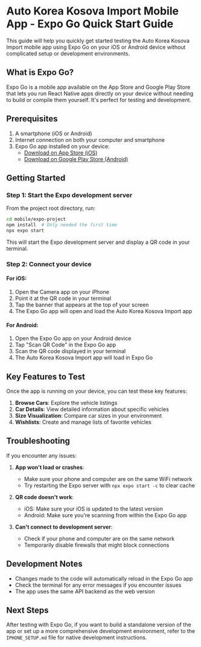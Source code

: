 # Auto Korea Kosova Import Mobile App - Expo Go Quick Start Guide

This guide will help you quickly get started testing the Auto Korea Kosova Import mobile app using Expo Go on your iOS or Android device without complicated setup or development environments.

## What is Expo Go?

Expo Go is a mobile app available on the App Store and Google Play Store that lets you run React Native apps directly on your device without needing to build or compile them yourself. It's perfect for testing and development.

## Prerequisites

1. A smartphone (iOS or Android)
2. Internet connection on both your computer and smartphone
3. Expo Go app installed on your device:
   - [Download on App Store (iOS)](https://apps.apple.com/app/apple-store/id982107779)
   - [Download on Google Play Store (Android)](https://play.google.com/store/apps/details?id=host.exp.exponent)

## Getting Started

### Step 1: Start the Expo development server

From the project root directory, run:

```bash
cd mobile/expo-project
npm install  # Only needed the first time
npx expo start
```

This will start the Expo development server and display a QR code in your terminal.

### Step 2: Connect your device

#### For iOS:
1. Open the Camera app on your iPhone
2. Point it at the QR code in your terminal
3. Tap the banner that appears at the top of your screen
4. The Expo Go app will open and load the Auto Korea Kosova Import app

#### For Android:
1. Open the Expo Go app on your Android device
2. Tap "Scan QR Code" in the Expo Go app
3. Scan the QR code displayed in your terminal
4. The Auto Korea Kosova Import app will load in Expo Go

## Key Features to Test

Once the app is running on your device, you can test these key features:

1. **Browse Cars**: Explore the vehicle listings 
2. **Car Details**: View detailed information about specific vehicles
3. **Size Visualization**: Compare car sizes in your environment
4. **Wishlists**: Create and manage lists of favorite vehicles

## Troubleshooting

If you encounter any issues:

1. **App won't load or crashes**:
   - Make sure your phone and computer are on the same WiFi network
   - Try restarting the Expo server with `npx expo start -c` to clear cache

2. **QR code doesn't work**:
   - iOS: Make sure your iOS is updated to the latest version
   - Android: Make sure you're scanning from within the Expo Go app

3. **Can't connect to development server**:
   - Check if your phone and computer are on the same network
   - Temporarily disable firewalls that might block connections

## Development Notes

- Changes made to the code will automatically reload in the Expo Go app
- Check the terminal for any error messages if you encounter issues
- The app uses the same API backend as the web version

## Next Steps

After testing with Expo Go, if you want to build a standalone version of the app or set up a more comprehensive development environment, refer to the `IPHONE_SETUP.md` file for native development instructions.